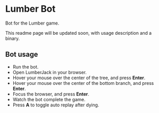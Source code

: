 # Lumber Bot
Bot for the Lumber game.

This readme page will be updated soon, with usage description and a binary.

## Bot usage
* Run the bot.
* Open LumberJack in your browser.
* Hover your mouse over the center of the tree, and press **Enter**.
* Hover your mouse over the center of the bottom branch, and press **Enter**.
* Focus the browser, and press **Enter**.
* Watch the bot complete the game.
* Press **A** to toggle auto replay after dying.